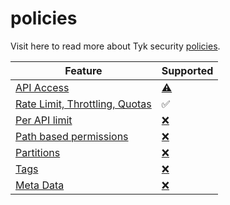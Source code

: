 # policies

Visit here to read more about Tyk security [policies](https://tyk.io/getting-started/key-concepts/what-is-a-security-policy/).


| Feature  | Supported |
| ----------- | --------- |
| [API Access](./policies/api_access.md) | [⚠️](# "Requires testing") |
| [Rate Limit, Throttling, Quotas](./config/samples/httpbin_global-headers.yaml) | ✅ |
| [Per API limit](./policies/per_api_limit.md) | [❌](# "Not yet supported") |
| [Path based permissions](./policies/path_based_permissions.md) | [❌](# "Not yet supported") |
| [Partitions](./policies/partitions.md) | [❌](# "Not yet supported") |
| [Tags](./policies/tags.md) | [❌](# "Not yet supported") |
| [Meta Data](./policies/meta_data.md) | [❌](# "Not yet supported") |